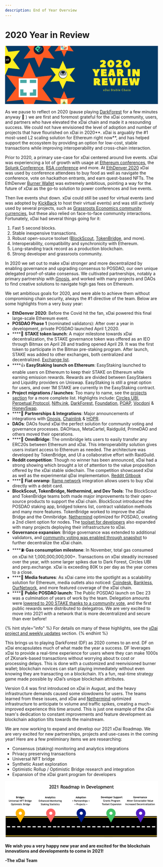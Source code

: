 ```yaml
---
description: End of Year Overview
---
```


# 2020 Year in Review

![](../../../.gitbook/assets/blue-and-orange-bold-stars-new-year-facebook-cover.png)

As we pause to reflect on 2020 \(pause playing [DarkForest](https://dark-forest.online/) for a few minutes anyway 🙂 \) we are first and foremost grateful for the xDai community, users, and partners who have elevated the xDai chain and made it a resounding success. We could not have envisioned the level of adoption and number of projects that have flourished on xDai in 2020**. xDai is arguably the \#1 most-used L2 scaling solution for Ethereum right now**, and has helped support the ecosystem by providing an option for low-cost, stable transactions while improving interoperability and cross-chain interaction.  

Prior to 2020, a primary use-case for xDai centered around live events. xDai was experiencing a lot of growth with usage at [Ethereum conferences](../../use-cases/cryptocurrency-for-events-and-conferences/), the [Splunk Conference](../../use-cases/cryptocurrency-for-events-and-conferences/splunk-conference-non-crypto-conference.md), [RSA conference](../../use-cases/cryptocurrency-for-events-and-conferences/rsaconference-2020.md) and more. At [EthDenver 2020](../../use-cases/cryptocurrency-for-events-and-conferences/ethdenver-2020.md) xDai was used by conference attendees to buy food as well as navigate the conference, vote on hackathon entrants, and earn quest-based NFTs. The EthDenver [Burner Wallet](../../../for-users/wallets/burner-wallet/) was extremely ambitious,  pointing a way for the future of xDai as the go-to solution to power conferences and live events. 

Then live events shut down. xDai could still be used for virtual events \(and was adopted by [KickBack](https://xdai.kickback.events/) to host their virtual events\) and was still actively used by several projects, such as [Grassroots Economics community currencies](../../use-cases/community-currencies.md), but these also relied on face-to-face community interactions. Fortunately, xDai had several things going for it:

1. Fast 5 second blocks.
2. Stable inexpensive transactions.
3. Robust open-source toolset \([BlockScout](https://blockscout.com/xdai/mainnet), [TokenBridge](https://docs.tokenbridge.net/), and more\).
4. Interoperability, compatibility and synchronicity with Ethereum.
5. Long-standing track record as a production blockchain.
6. Strong developer and grassroots community.

In 2020 we set out to make xDai stronger and more decentralized by enabling governance and upgrading consensus to POSDAO, our own unique delegated proof-of-stake consensus. We cultivated partnerships, notably a primary partnership with [Gnosis](https://gnosis.io/), and worked with many projects and DAOs to find creative solutions to navigate high gas fees on Ethereum.

We set ambitious goals for 2020, and were able to achieve them without compromising chain security, always the \#1 directive of the team. Below are some highlights from a very busy year:

* **EthDenver 2020**: Before the Covid hit the fan, xDai powered this final large-scale Ethereum event. 
* **POSDAO Phase 1** \(nominated validators\): After over a year in development, private POSDAO launched April 1,2020.
* \*\*\*\*🥩 **STAKE token launch**: A major milestone towards xDai decentralization, the STAKE governance token was offered as an IEO through Bitmax on April 28 and trading opened April 29. It was the first token to participate in the Bitmax pre-staking program. After launch, STAKE was added to other exchanges, both centralized and decentralized. [Exchange list](https://www.coingecko.com/en/coins/xdai-stake#markets).
* \*\*\*\*👍 **EasyStaking launch on Ethereum**: EasyStaking launched to enable users on Ethereum to keep their STAKE on Ethereum while earning emission rewards. Rewards are divided between EasyStakers and Liquidity providers on Uniswap. EasyStaking is still a great option for users, and over 1M STAKE are currently in the EasyStaking contract.
* **Project migrations / launches**:  Too many to name, see the [projects section](../../project-spotlights/) for a more complete list. Highlights include: [Circles UBI](https://joincircles.net/), [Perpetual Protocol](https://perp.fi/), [Nifty.ink](https://nifty.ink/), [DarkForest](https://dark-forest.online/), [Foundation](https://foundation.app/), [POAP](https://www.poap.xyz/), [Vocdoni](https://blog.vocdoni.io/vocdoni-switched-to-xdai-chain/) & [HoneySwap](https://honeyswap.org/#/swap). 
* \*\*\*\*🤝 **Partnerships & Integrations**: Major announcements of integrations with [Gnosis](https://blog.gnosis.pm/gnosis-protocol-and-xdai-partnership-1de0e48fb14b), [Chainlink](../../project-spotlights/chainlink.md) & [HOPR](https://medium.com/hoprnet/hopr-partners-with-xdai-to-launch-incentivized-testnet-for-network-level-data-privacy-3503721d0374).
* **DAOs**: DAOs found xDai the perfect solution for community voting and governance processes. DAOHaus, MetaCartel, Raidguild, PrimeDAO and others moved their operations.
* \*\*\*\*🌉 **OmniBridge**: The omnibridge lets users to easily transfer any ERC20s between Ethereum and xDai. This interoperability solution gives users instant access to Ethereum as needed. The architecture was developed by TokenBridge, and UI a collaborative effort with RaidGuild.
* **Reddit competition**: Though no winner has been announced, xDai had a strong showing which brought a lot of attention to the value proposition offered by the xDai stable sidechain. The competition showcased xDai as well as the experimental qDai implementation. [Reddit Gitbook](https://challenge.xdaichain.com/)
* \*\*\*\*💸 **Fiat onramp**: [Ramp network](../../../for-users/get-xdai-tokens/buying-xdai-with-fiat/ramp-network.md) integration allows users to buy xDai directly with a debit card.
* **BlockScout, TokenBridge, Nethermind, and Dev Tools**: The BlockScout and TokenBridge teams both made major improvements to their open-source products to support the xDai chain. BlockScout introduced the POSDAO staking app, bridged tokens list, contract validation methods and many more features. TokenBridge worked to improve the xDai Bridge and the Omnibridge. [Nethermind](https://www.nethermind.io/) optimized for POSDAO, creating a 2nd client option for nodes. The [toolset for developers](../../../for-developers/developer-resources/) also expanded with many projects deploying their infrastructure to xDai.
* **Governance expansion**: Bridge governance was extended to additional validators, and [community voting was enabled through snapshot](../../../for-stakers/stake-token/stake-weighted-voting/) to further decentralize the xDai chain. 
* \*\*\*\*⛽ **Gas consumption milestone**: In November, total gas consumed on xDai hit 1,000,000,000,000+. Transactions on xDai steadily increased over the year, with some larger spikes due to Dark Forest, Circles UBI and perp.exchange. xDai is exceeding 80K tx per day as the year comes to a close.
* \*\*\*\*📰 **Media features**: As xDai came into the spotlight as a scalability solution for Ethereum, media outlets also noticed: [Coindesk](https://www.coindesk.com/ethereum-gas-fees-drive-gnosis-powered-prediction-market-to-xdais-layer-2), [Bankless](https://newsletter.banklesshq.com/p/an-intro-to-xdai-ethereums-sister), [OurNetwork](https://ournetwork.substack.com/p/issue-45), and more featured coverage of the xDai chain.
* \*\*\*\*🎉 **Public POSDAO launch**: The Public POSDAO launch on Dec 23 was a culmination of years of work by the team. Delegation amounts were [lowered to 200 STAKE thanks to a community vote](https://snapshot.page/#/xdaistake.eth/proposal/QmW87yvqQ64t97wj4woee1dBtX1uQSeED8pCqoW2yk5qWs), and the first public rewards were distributed to delegatros. We are very excited to move into 2021 with a network that is more decentralized and secure than ever before!

{% hint style="info" %}
For details on many of these highlights, see the [xDai project and weekly updates](./) section.
{% endhint %}

This brings us to playing DarkForest \(DF\) as 2020 comes to an end. DF on xDai encapsulates much of what made the year a success. DF leverages xDai to provide a real-time experience for users where they can make 1000s of ZKsnark-based transactions without worrying about tx cost or processing delays. This is done with a customized and reenvisioned burner wallet; blockchain novices can start playing immediately without even knowing they are transacting on a blockchain. It’s a fun, real-time strategy game made possible by xDai’s unique blockchain attributes.

Version 0.4 was first introduced on xDai in August, and the heavy infrastructure demands caused some slowdowns for users. The teams learned from these issues, and xDai and [Nethermind](https://www.nethermind.io/) optimized infrastructure to anticipate tx volume and traffic spikes, creating a much-improved experience this time around. This is just one example of the xDai team's dedication to constant improvements and feature development as blockchain adoption tilts towards the mainstream.

We are now working to expand and develop our 2021 xDai Roadmap. We are very excited for new partnerships, projects and use-cases in the coming year!  Here are a few preliminary items we are researching:

* Consensus \(staking\) monitoring and analytics integrations
* Privacy preserving transactions
* Universal NFT bridge
* Synthetic Asset exploration
* Optimistic Rollup / Optimistic Bridge research and integration
* Expansion of the xDai grant program for developers 

![](../../../.gitbook/assets/5-year-roadmap.png)

**We wish you a very happy new year and are excited for the blockchain innovations and developments to come in 2021!**

**-The xDai Team**  


